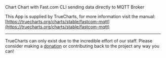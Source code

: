 Chart Chart with Fast.com CLI sending data directly to MQTT Broker   

This App is supplied by TrueCharts, for more information visit the manual: [https://truecharts.org/charts/stable/fastcom-mqtt](https://truecharts.org/charts/stable/fastcom-mqtt)

---

TrueCharts can only exist due to the incredible effort of our staff.
Please consider making a [donation](https://truecharts.org/sponsor) or contributing back to the project any way you can!
